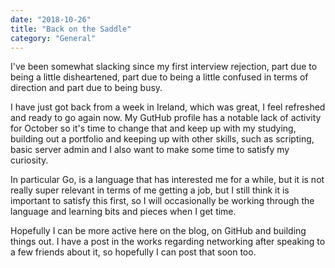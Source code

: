 ```yaml
---
date: "2018-10-26"
title: "Back on the Saddle"
category: "General"
---
```


I've been somewhat slacking since my first interview rejection, part due to being a little disheartened, part due to being a little confused in terms of direction and part due to being busy.

I have just got back from a week in Ireland, which was great, I feel refreshed and ready to go again now. My GutHub profile has a notable lack of activity for October so it's time to change that and keep up with my studying, building out a portfolio and keeping up with other skills, such as scripting, basic server admin and I also want to make some time to satisfy my curiosity.

In particular Go, is a language that has interested me for a while, but it is not really super relevant in terms of me getting a job, but I still think it is important to satisfy this first, so I will occasionally be working through the language and learning bits and pieces when I get time.

Hopefully I can be more active here on the blog, on GitHub and building things out. I have a post in the works regarding networking after speaking to a few friends about it, so hopefully I can post that soon too.
